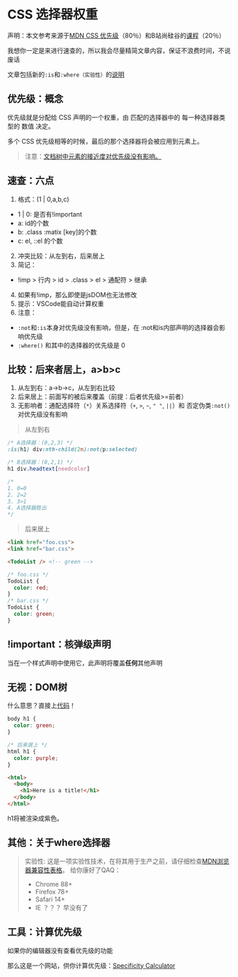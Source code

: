 # CSS 选择器权重

声明：本文参考来源于[MDN CSS 优先级](https://developer.mozilla.org/zh-CN/docs/Web/CSS/Specificity)（80％）和B站尚硅谷的[课程](https://m.bilibili.com/video/BV1p84y1P7Z5)（20％）

我想你一定是来进行速查的，所以我会尽量精简文章内容，保证不浪费时间，不说废话

文章包括新的`:is`和`:where（实验性）`的[说明](#速查：六点)

## 优先级：概念

优先级就是分配给 CSS 声明的一个权重，由 匹配的选择器中的 每一种选择器类型的 数值 决定。

多个 CSS 优先级相等的时候，最后的那个选择器将会被应用到元素上。

> 注意：[文档树中元素的接近度对优先级没有影响。](#无视：DOM树)

## 速查：六点

1. 格式：(1 | 0,a,b,c)
 - 1 | 0: 是否有!important
 - a: id的个数
 - b: .class :matix [key]的个数
 - c: el, ::el 的个数
2. 冲突比较：从左到右，后来居上
3. 简记：
 - !imp > 行内 > id > .class > el > 通配符 > 继承
4. 如果有!imp，那么即使是jsDOM也无法修改
5. 提示：VSCode能自动计算权重
6. 注意：
 - `:not`和`:is`本身对优先级没有影响，但是，在 :not和is内部声明的选择器会影响优先级
 - `:where()` 和其中的选择器的优先级是 0

## 比较：后来者居上，a>b>c

1. 从左到右：a->b->c，从左到右比较
2. 后来居上：前面写的被后来覆盖（前提：后者优先级>=前者）
3. 无影响者：通配选择符（`*`）关系选择符（`+`, `>`, `~`, `" "`, `||`）和 否定伪类`:not()`对优先级没有影响

>从左到右

```css
/* A选择器：(0,2,3) */
:is(h1) div:nth-child(2n):not(p:selected)

/* B选择器：(0,2,1) */
h1 div.headtext[needcolor]

/*
1. 0=0
2. 2=2
3. 3>1
4. A选择器胜出
*/
```

>后来居上

```html
<link href="foo.css">
<link href="bar.css">

<TodoList /> <!-- green -->
```

```css
/* foo.css */
TodoList {
  color: red;
}
/* bar.css */
TodoList {
  color: green;
}
```

## !important：核弹级声明

当在一个样式声明中使用它，此声明将覆盖**任何**其他声明

## 无视：DOM树

什么意思？直接上[代码](https://developer.mozilla.org/zh-CN/docs/Web/CSS/Specificity)！

```css
body h1 {
  color: green;
}

/* 后来居上 */
html h1 {
  color: purple;
}

```

```html
<html>
  <body>
    <h1>Here is a title!</h1>
  </body>
</html>
```
h1将被渲染成紫色。

## 其他：关于where选择器

>实验性: 这是一项实验性技术，在将其用于生产之前，请仔细检查[MDN浏览器兼容性表格](https://developer.mozilla.org/zh-CN/docs/Web/CSS/:where#%E6%B5%8F%E8%A7%88%E5%99%A8%E5%85%BC%E5%AE%B9%E6%80%A7)。
>给你康好了QAQ：
>- Chrome 88+
>- Firefox 78+
>- Safari 14+
>- IE ？？？ 早没有了


## 工具：计算优先级

如果你的编辑器没有查看优先级的功能

那么这是一个网站，供你计算优先级：[Specificity Calculator](https://specificity.keegan.st/)